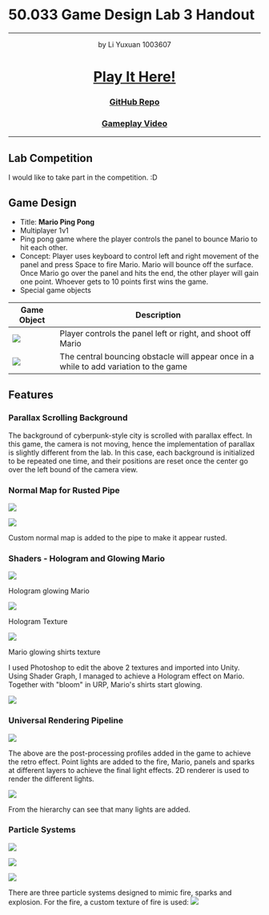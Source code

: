 # 50.033 Game Design Lab 3 Handout

---

<center>
by Li Yuxuan 1003607
<h1>
<a href="https://xmliszt.itch.io/mario-ping-pong">Play It Here!</a>
</h1>
<h3>
<a href="https://github.com/xmliszt/mario-defense">GitHub Repo</a>
</h3>
<h3>
<a href="https://youtu.be/CIUBoWbPxrQ">Gameplay Video</a>
</h3>
</center>

---

## Lab Competition

I would like to take part in the competition. :D

## Game Design

- Title: **Mario Ping Pong**
- Multiplayer 1v1
- Ping pong game where the player controls the panel to bounce Mario to hit each other.
- Concept: Player uses keyboard to control left and right movement of the panel and press Space to fire Mario. Mario will bounce off the surface. Once Mario go over the panel and hits the end, the other player will gain one point. Whoever gets to 10 points first wins the game.
- Special game objects

| Game Object | Description |
| -------- | -------- |
| ![](https://i.imgur.com/JGbZ2wP.png)    | Player controls the panel left or right, and shoot off Mario|
| ![](https://i.imgur.com/bEm4uRK.png)    | The central bouncing obstacle will appear once in a while to add variation to the game|

## Features

### Parallax Scrolling Background

The background of cyberpunk-style city is scrolled with parallax effect. In this game, the camera is not moving, hence the implementation of parallax is slightly different from the lab. In this case, each background is initialized to be repeated one time, and their positions are reset once the center go over the left bound of the camera view.

### Normal Map for Rusted Pipe

![](https://i.imgur.com/GNNt1hq.png)

![](https://i.imgur.com/QRT5gdJ.png)

Custom normal map is added to the pipe to make it appear rusted. 

### Shaders - Hologram and Glowing Mario

![](https://i.imgur.com/1Pc1I0T.png)

Hologram glowing Mario

![](https://i.imgur.com/DhkBoDF.png)

Hologram Texture

![](https://i.imgur.com/TgJSQHU.png)

Mario glowing shirts texture

I used Photoshop to edit the above 2 textures and imported into Unity. Using Shader Graph, I managed to achieve a Hologram effect on Mario. Together with "bloom" in URP, Mario's shirts start glowing.

![](https://i.imgur.com/01WFVt3.png)



### Universal Rendering Pipeline

![](https://i.imgur.com/kNLxksU.png)

The above are the post-processing profiles added in the game to achieve the retro effect. Point lights are added to the fire, Mario, panels and sparks at different layers to achieve the final light effects. 2D renderer is used to render the different lights. 

![](https://i.imgur.com/m4wz1Jt.png)

From the hierarchy can see that many lights are added.

### Particle Systems


![](https://i.imgur.com/kwpQ6rY.png)

![](https://i.imgur.com/P558aCN.png)

![](https://i.imgur.com/4Y5j4hS.png)

There are three particle systems designed to mimic fire, sparks and explosion. For the fire, a custom texture of fire is used:
![](https://i.imgur.com/Ii6j5rC.jpg)
